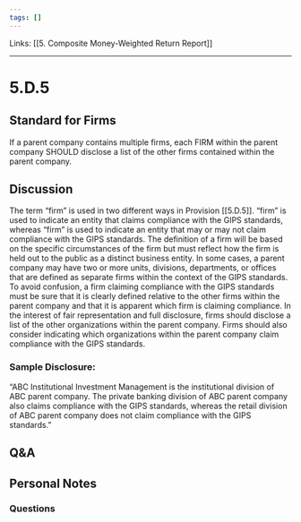 ```yaml
---
tags: []
---
```

Links: [[5. Composite Money-Weighted Return Report]]
___
# 5.D.5
## Standard for Firms
If a parent company contains multiple firms, each FIRM within the parent company SHOULD disclose a list of the other firms contained within the parent company.
## Discussion
The term “firm” is used in two different ways in Provision [[5.D.5]]. “firm” is used to indicate an entity that claims compliance with the GIPS standards, whereas “firm” is used to indicate an entity that may or may not claim compliance with the GIPS standards. The definition of a firm will be based on the specific circumstances of the firm but must reflect how the firm is held out to the public as a distinct business entity. In some cases, a parent company may have two or more units, divisions, departments, or offices that are defined as separate firms within the context of the GIPS standards. To avoid confusion, a firm claiming compliance with the GIPS standards must be sure that it is clearly defined relative to the other firms within the parent company and that it is apparent which firm is claiming compliance. In the interest of fair representation and full disclosure, firms should disclose a list of the other organizations within the parent company. Firms should also consider indicating which organizations within the parent company claim compliance with the GIPS standards.
### Sample Disclosure:
“ABC Institutional Investment Management is the institutional division of ABC parent company. The private banking division of ABC parent company also claims compliance with the GIPS standards, whereas the retail division of ABC parent company does not claim compliance with the GIPS standards.”
## Q&A

## Personal Notes

### Questions